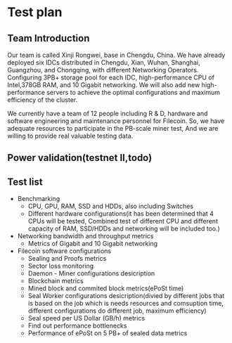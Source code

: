 # Test plan
## Team Introduction
Our team is called Xinji Rongwei, base in Chengdu, China. We have already deployed six IDCs distributed in Chengdu, Xian, Wuhan, Shanghai, Guangzhou, and Chongqing, with different Networking Operators. Configuring 3PB+ storage pool for each IDC, high-performance CPU of Intel,378GB RAM, and 10 Gigabit networking. We will also add new high-performance servers to achieve the optimal configurations and maximum efficiency of the cluster.

We currently have a team of 12 people including R & D, hardware and software engineering and maintenance personnel for Filecoin.
So, we have adequate resources to participate in the PB-scale miner test, And we are willing to provide real valuable testing data.
## Power validation(testnet II,todo) 

## Test list
- Benchmarking
  - CPU, GPU, RAM, SSD and HDDs, also including Switches
  - Different hardware configurations(it has been determined that 4 CPUs will be tested, Combined test of different CPU and different capacity of RAM,
  SSD/HDDs and networking will be included too.)
- Networking bandwidth and throughput metrics
  - Metrics of Gigabit and 10 Gigabit networking 
- Filecoin software configurations
  - Sealing and Proofs metrics
  - Sector loss monitoring
  - Daemon - Miner configurations desicription
  - Blockchain metrics
  - Mined block and commited block metrics(ePoSt time)
  - Seal Worker configurations desicription(divied by different jobs that is based on the job which is needs resources and comsuption time, different configurations do different job, maximum efficiency)  
  - Seal speed per US Dollar (GB/h) metrics
  - Find out performance bottlenecks
  - Performance of ePoSt on 5 PB+ of sealed data metrics

## 
